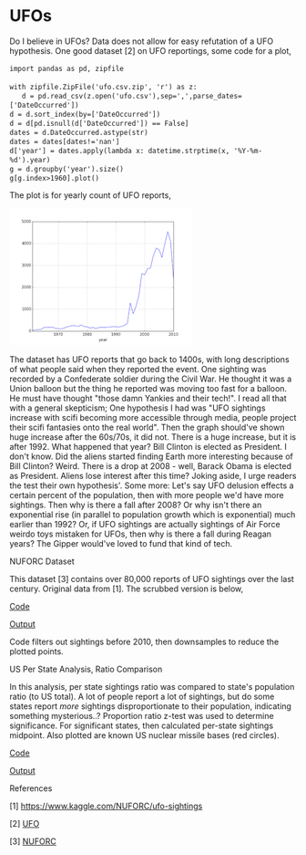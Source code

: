 # UFOs

Do I believe in UFOs? Data does not allow for easy refutation of a UFO
hypothesis. One good dataset [2] on UFO reportings, some code for a
plot,

```
import pandas as pd, zipfile

with zipfile.ZipFile('ufo.csv.zip', 'r') as z:
   d = pd.read_csv(z.open('ufo.csv'),sep=',',parse_dates=['DateOccurred'])
d = d.sort_index(by=['DateOccurred'])
d = d[pd.isnull(d['DateOccurred']) == False]
dates = d.DateOccurred.astype(str)
dates = dates[dates!='nan']
d['year'] = dates.apply(lambda x: datetime.strptime(x, '%Y-%m-%d').year)
g = d.groupby('year').size()
g[g.index>1960].plot()
```

The plot is for yearly count of UFO reports,

![](test_01.png)

The dataset has UFO reports that go back to 1400s, with long
descriptions of what people said when they reported the event. One
sighting was recorded by a Confederate soldier during the Civil
War. He thought it was a Union balloon but the thing he reported was
moving too fast for a balloon. He must have thought "those damn
Yankies and their tech!". I read all that with a general skepticism;
One hypothesis I had was "UFO sightings increase with scifi becoming
more accessible through media, people project their scifi fantasies
onto the real world". Then the graph should've shown huge increase
after the 60s/70s, it did not. There is a huge increase, but it is
after 1992. What happened that year? Bill Clinton is elected as
President. I don't know. Did the aliens started finding Earth more
interesting because of Bill Clinton?  Weird. There is a drop at 2008 -
well, Barack Obama is elected as President. Aliens lose interest after
this time? Joking aside, I urge readers the test their own
hypothesis'. Some more: Let's say UFO delusion effects a certain
percent of the population, then with more people we'd have more
sightings. Then why is there a fall after 2008? Or why isn't there an
exponential rise (in parallel to population growth which is
exponential) much earlier than 1992? Or, if UFO sightings are actually
sightings of Air Force weirdo toys mistaken for UFOs, then why is
there a fall during Reagan years?  The Gipper would've loved to fund
that kind of tech.

<a name='nuforc'></a>

NUFORC Dataset

This dataset [3] contains over 80,000 reports of UFO sightings over
the last century. Original data from [1]. The scrubbed version is
below, 

[Code](ufo.py)

[Output](ufo-out.html)

Code filters out sightings before 2010, then downsamples to reduce the
plotted points. 

US Per State Analysis, Ratio Comparison

In this analysis, per state sightings ratio was compared to state's
population ratio (to US total). A lot of people report a lot of
sightings, but do some states report *more* sightings disproportionate
to their population, indicating something mysterious..? Proportion
ratio z-test was used to determine significance. For significant
states, then calculated per-state sightings midpoint. Also plotted are
known US nuclear missile bases (red circles).

[Code](ufo.py)

[Output](ufo-sig-out.html)

References

[1] https://www.kaggle.com/NUFORC/ufo-sightings

[2] [UFO](https://drive.google.com/uc?export=view&id=16bC7IoJIE0VDqt2rt9wUW6e4MgLz1Q7w)

[3] [NUFORC](https://drive.google.com/uc?export=view&id=1Jho5cLnKqdwfooY9j_GuEj2tf3oO-LPT)
